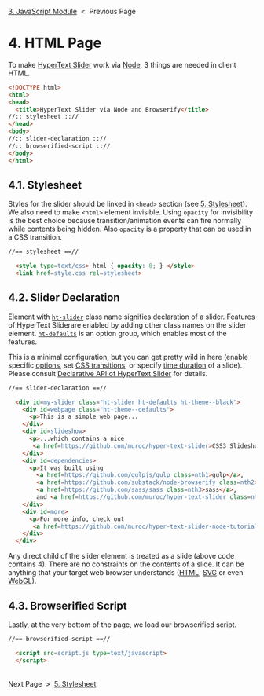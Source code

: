 [3. JavaScript Module][js-module] &nbsp;&lt;&nbsp; Previous Page

[js-module]: 3_script.js.md

# 4. HTML Page

To make [HyperText Slider][slider] work via [Node][node],
3 things are needed in client HTML.

[slider]: https://github.com/muroc/hyper-text-slider
[node]: https://nodejs.org/en/

```html
<!DOCTYPE html>
<html>
<head>
  <title>HyperText Slider via Node and Browserify</title>
//:: stylesheet :://
</head>
<body>
//:: slider-declaration :://
//:: browserified-script :://
</body>
</html>
```

## 4.1. Stylesheet

Styles for the slider should be linked in `<head>` section (see
[5. Stylesheet][stylesheet]). We also need to make `<html>` element invisible.
Using `opacity` for invisibility is the best choice because transition/animation
events can fire normally while contents being hidden. Also `opacity` is a
property that can be used in a CSS transition.

```html
//== stylesheet ==//

  <style type=text/css> html { opacity: 0; } </style>
  <link href=style.css rel=stylesheet>
```

## 4.2. Slider Declaration

Element with [`ht-slider`][layout-slider] class name signifies
declaration of a slider.
Features of HyperText Sliderare enabled by adding other class names on
the slider element.
[`ht-defaults`][ht-defaults] is an option group, which enables
most of the features.

This is a minimal configuration, but you can get pretty wild in here
(enable specific [options][option-classes],
set [CSS transitions][transition-class],
or specify [time duration][time-classes] of a slide).
Please consult [Declarative API of HyperText Slider][css-api] for details.

[layout-slider]: https://github.com/muroc/hyper-text-slider/blob/master/doc/class-names.md#ht-slider
[transition-class]: https://github.com/muroc/hyper-text-slider/blob/master/doc/class-names.md#ht-transition--sg
[time-classes]: https://github.com/muroc/hyper-text-slider/blob/master/doc/class-names.md#time-class-names
[option-classes]: https://github.com/muroc/hyper-text-slider/blob/master/doc/class-names.md#option-class-names
[ht-defaults]: https://github.com/muroc/hyper-text-slider/blob/master/doc/class-names.md#ht-defaults
[css-api]: https://github.com/muroc/hyper-text-slider/blob/master/doc/class-names.md

```html
//== slider-declaration ==//

  <div id=my-slider class="ht-slider ht-defaults ht-theme--black">
    <div id=webpage class="ht-theme--defaults">
      <p>This is a simple web page...
    </div>
    <div id=slideshow>
      <p>...which contains a nice
       <a href=https://github.com/muroc/hyper-text-slider>CSS3 Slideshow</a>.
    </div>
    <div id=dependencies>
      <p>It was built using
        <a href=https://github.com/gulpjs/gulp class=nth1>gulp</a>,
        <a href=https://github.com/substack/node-browserify class=nth2>browserify</a>,
        <a href=https://github.com/sass/sass class=nth3>sass</a>,
        and <a href=https://github.com/muroc/hyper-text-slider class=nth4>hyper-text-slider</a>.
    </div>
    <div id=more>
      <p>For more info, check out
       <a href=https://github.com/muroc/hyper-text-slider-node-tutorial>HyperText Slider Node Tutorial</a>.
    </div>
  </div>
```

Any direct child of the slider element is treated as a slide
(above code contains 4).
There are no constraints on the contents of&nbsp;a&nbsp;slide.
It can be anything that your target web browser understands
([HTML][html], [SVG][svg] or even [WebGL][webgl]).

[html]: https://www.w3.org/TR/html5/
[svg]: https://www.w3.org/TR/SVG2/
[webgl]: https://www.khronos.org/registry/webgl/specs/1.0/

## 4.3. Browserified Script

Lastly, at the very bottom of the page, we load our browserified script.

```html
//== browserified-script ==//

  <script src=script.js type=text/javascript>
  </script>
```

&nbsp;<br>
Next Page &nbsp;&gt;&nbsp; [5. Stylesheet][stylesheet]

[stylesheet]: 5_style.scss.md

